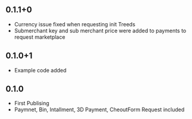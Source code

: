 ## 0.1.1+0

- Currency issue fixed when requesting init Treeds 
- Submerchant key and sub merchant price were added to payments to request marketplace

## 0.1.0+1

- Example code added

## 0.1.0

- First Publising
- Paymnet, Bin, Intallment, 3D Payment, CheoutForm Request included
